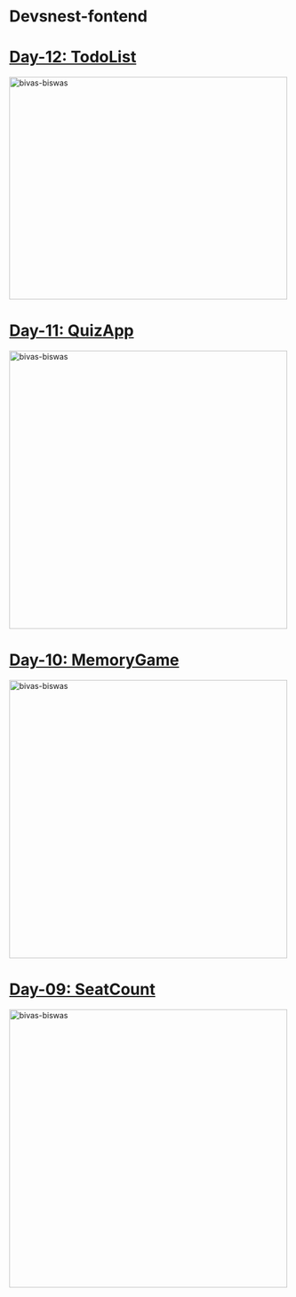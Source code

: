 # Devsnest-fontend
<a href="https://bivas-biswas.github.io/Devsnest-fontend-Course/day-12/day12.html" target="_blank"><h1>Day-12: TodoList</h1></a>
<img src="https://bivas-biswas.github.io/Devsnest-fontend-Course/screenshot/day12.jpg" alt="bivas-biswas" width='500' height='400'/>
<a href="https://bivas-biswas.github.io/Devsnest-fontend-Course/day-11/day11.html" target="_blank"><h1>Day-11: QuizApp</h1></a>
<img src="https://bivas-biswas.github.io/Devsnest-fontend-Course/screenshot/day11.jpg" alt="bivas-biswas" width='500' height='500'/>
<a href="https://bivas-biswas.github.io/Devsnest-fontend-Course/day-10/day10.html" target="_blank"><h1>Day-10: MemoryGame</h1></a>
<img src="https://bivas-biswas.github.io/Devsnest-fontend-Course/screenshot/day10.jpg" alt="bivas-biswas" width='500' height='500'/>
<a href="https://bivas-biswas.github.io/Devsnest-fontend-Course/day-09/day9.html" target="_blank"><h1>Day-09: SeatCount</h1></a>
<img src="https://bivas-biswas.github.io/Devsnest-fontend-Course/screenshot/day09.jpg" alt="bivas-biswas" width='500' height='500'/>
